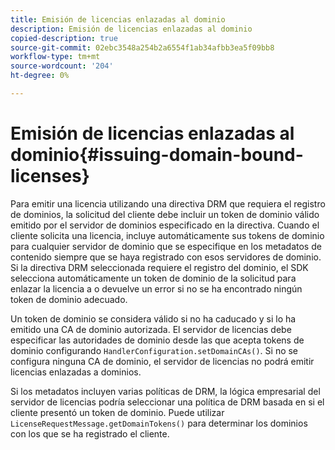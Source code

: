 ```yaml
---
title: Emisión de licencias enlazadas al dominio
description: Emisión de licencias enlazadas al dominio
copied-description: true
source-git-commit: 02ebc3548a254b2a6554f1ab34afbb3ea5f09bb8
workflow-type: tm+mt
source-wordcount: '204'
ht-degree: 0%

---
```


# Emisión de licencias enlazadas al dominio{#issuing-domain-bound-licenses}

Para emitir una licencia utilizando una directiva DRM que requiera el registro de dominios, la solicitud del cliente debe incluir un token de dominio válido emitido por el servidor de dominios especificado en la directiva. Cuando el cliente solicita una licencia, incluye automáticamente sus tokens de dominio para cualquier servidor de dominio que se especifique en los metadatos de contenido siempre que se haya registrado con esos servidores de dominio. Si la directiva DRM seleccionada requiere el registro del dominio, el SDK selecciona automáticamente un token de dominio de la solicitud para enlazar la licencia a o devuelve un error si no se ha encontrado ningún token de dominio adecuado.

Un token de dominio se considera válido si no ha caducado y si lo ha emitido una CA de dominio autorizada. El servidor de licencias debe especificar las autoridades de dominio desde las que acepta tokens de dominio configurando `HandlerConfiguration.setDomainCAs()`. Si no se configura ninguna CA de dominio, el servidor de licencias no podrá emitir licencias enlazadas a dominios.

Si los metadatos incluyen varias políticas de DRM, la lógica empresarial del servidor de licencias podría seleccionar una política de DRM basada en si el cliente presentó un token de dominio. Puede utilizar `LicenseRequestMessage.getDomainTokens()` para determinar los dominios con los que se ha registrado el cliente.
